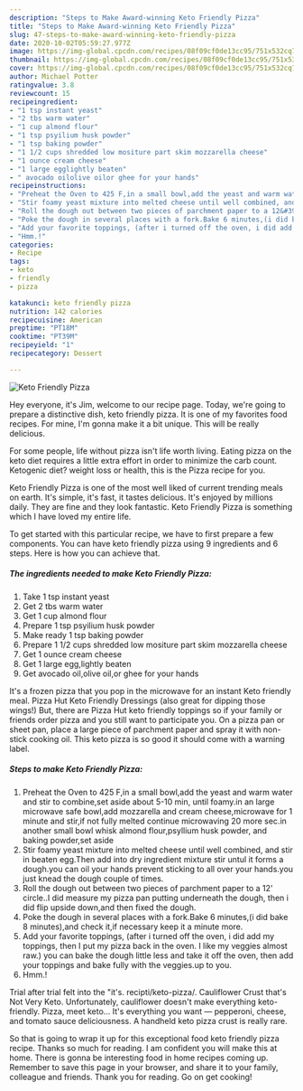 ```yaml
---
description: "Steps to Make Award-winning Keto Friendly Pizza"
title: "Steps to Make Award-winning Keto Friendly Pizza"
slug: 47-steps-to-make-award-winning-keto-friendly-pizza
date: 2020-10-02T05:59:27.977Z
image: https://img-global.cpcdn.com/recipes/08f09cf0de13cc95/751x532cq70/keto-friendly-pizza-recipe-main-photo.jpg
thumbnail: https://img-global.cpcdn.com/recipes/08f09cf0de13cc95/751x532cq70/keto-friendly-pizza-recipe-main-photo.jpg
cover: https://img-global.cpcdn.com/recipes/08f09cf0de13cc95/751x532cq70/keto-friendly-pizza-recipe-main-photo.jpg
author: Michael Potter
ratingvalue: 3.8
reviewcount: 15
recipeingredient:
- "1 tsp instant yeast"
- "2 tbs warm water"
- "1 cup almond flour"
- "1 tsp psyilium husk powder"
- "1 tsp baking powder"
- "1 1/2 cups shredded low mositure part skim mozzarella cheese"
- "1 ounce cream cheese"
- "1 large egglightly beaten"
- " avocado oilolive oilor ghee for your hands"
recipeinstructions:
- "Preheat the Oven to 425 F,in a small bowl,add the yeast and warm water and stir to combine,set aside about 5-10 min, until foamy.in an large microwave safe bowl,add mozzarella and cream cheese,microwave for 1 minute and stir,if not fully melted continue microwaving 20 more sec.in another small bowl whisk almond flour,psyllium husk powder, and baking powder,set aside"
- "Stir foamy yeast mixture into melted cheese until well combined, and stir in beaten egg.Then add into dry ingredient mixture stir untul it forms a dough.you can oil your hands prevent sticking to all over your hands.you just knead the dough couple of times."
- "Roll the dough out between two pieces of parchment paper to a 12&#39; circle..I did measure my pizza pan putting underneath the dough, then i did flip upside down,and then fixed the dough."
- "Poke the dough in several places with a fork.Bake 6 minutes,(i did bake 8 minutes),and check it,if necessary keep it a minute more."
- "Add your favorite toppings, (after i turned off the oven, i did add my toppings, then I put my pizza back in the oven. I like my veggies almost raw.) you can bake the dough little less and take it off the oven, then add your toppings and bake fully with the veggies.up to you."
- "Hmm.!"
categories:
- Recipe
tags:
- keto
- friendly
- pizza

katakunci: keto friendly pizza 
nutrition: 142 calories
recipecuisine: American
preptime: "PT18M"
cooktime: "PT39M"
recipeyield: "1"
recipecategory: Dessert

---
```



![Keto Friendly Pizza](https://img-global.cpcdn.com/recipes/08f09cf0de13cc95/751x532cq70/keto-friendly-pizza-recipe-main-photo.jpg)

Hey everyone, it's Jim, welcome to our recipe page. Today, we're going to prepare a distinctive dish, keto friendly pizza. It is one of my favorites food recipes. For mine, I'm gonna make it a bit unique. This will be really delicious.

For some people, life without pizza isn&#39;t life worth living. Eating pizza on the keto diet requires a little extra effort in order to minimize the carb count. Ketogenic diet? weight loss or health, this is the Pizza recipe for you.

Keto Friendly Pizza is one of the most well liked of current trending meals on earth. It's simple, it's fast, it tastes delicious. It's enjoyed by millions daily. They are fine and they look fantastic. Keto Friendly Pizza is something which I have loved my entire life.


To get started with this particular recipe, we have to first prepare a few components. You can have keto friendly pizza using 9 ingredients and 6 steps. Here is how you can achieve that.

<!--inarticleads1-->

##### The ingredients needed to make Keto Friendly Pizza:

1. Take 1 tsp instant yeast
1. Get 2 tbs warm water
1. Get 1 cup almond flour
1. Prepare 1 tsp psyilium husk powder
1. Make ready 1 tsp baking powder
1. Prepare 1 1/2 cups shredded low mositure part skim mozzarella cheese
1. Get 1 ounce cream cheese
1. Get 1 large egg,lightly beaten
1. Get  avocado oil,olive oil,or ghee for your hands


It&#39;s a frozen pizza that you pop in the microwave for an instant Keto friendly meal. Pizza Hut Keto Friendly Dressings (also great for dipping those wings!) But, there are Pizza Hut keto friendly toppings so if your family or friends order pizza and you still want to participate you. On a pizza pan or sheet pan, place a large piece of parchment paper and spray it with non-stick cooking oil. This keto pizza is so good it should come with a warning label. 

<!--inarticleads2-->

##### Steps to make Keto Friendly Pizza:

1. Preheat the Oven to 425 F,in a small bowl,add the yeast and warm water and stir to combine,set aside about 5-10 min, until foamy.in an large microwave safe bowl,add mozzarella and cream cheese,microwave for 1 minute and stir,if not fully melted continue microwaving 20 more sec.in another small bowl whisk almond flour,psyllium husk powder, and baking powder,set aside
1. Stir foamy yeast mixture into melted cheese until well combined, and stir in beaten egg.Then add into dry ingredient mixture stir untul it forms a dough.you can oil your hands prevent sticking to all over your hands.you just knead the dough couple of times.
1. Roll the dough out between two pieces of parchment paper to a 12&#39; circle..I did measure my pizza pan putting underneath the dough, then i did flip upside down,and then fixed the dough.
1. Poke the dough in several places with a fork.Bake 6 minutes,(i did bake 8 minutes),and check it,if necessary keep it a minute more.
1. Add your favorite toppings, (after i turned off the oven, i did add my toppings, then I put my pizza back in the oven. I like my veggies almost raw.) you can bake the dough little less and take it off the oven, then add your toppings and bake fully with the veggies.up to you.
1. Hmm.!


Trial after trial felt into the &#34;it&#39;s. recipti/keto-pizza/. Cauliflower Crust that&#39;s Not Very Keto. Unfortunately, cauliflower doesn&#39;t make everything keto-friendly. Pizza, meet keto… It&#39;s everything you want — pepperoni, cheese, and tomato sauce deliciousness. A handheld keto pizza crust is really rare. 

So that is going to wrap it up for this exceptional food keto friendly pizza recipe. Thanks so much for reading. I am confident you will make this at home. There is gonna be interesting food in home recipes coming up. Remember to save this page in your browser, and share it to your family, colleague and friends. Thank you for reading. Go on get cooking!
